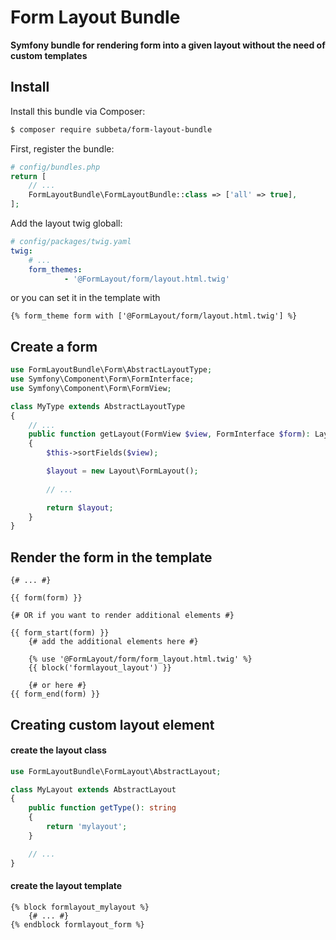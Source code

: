 # Form Layout Bundle

**Symfony bundle for rendering form into a given layout without the need of custom templates**

## Install

Install this bundle via Composer:

``` bash
$ composer require subbeta/form-layout-bundle

```

First, register the bundle:

```php
# config/bundles.php
return [
    // ...
    FormLayoutBundle\FormLayoutBundle::class => ['all' => true],
];

```

Add the layout twig globall:

```yaml
# config/packages/twig.yaml
twig:
    # ...
    form_themes:
            - '@FormLayout/form/layout.html.twig'
```
or you can set it in the template with

```twig
{% form_theme form with ['@FormLayout/form/layout.html.twig'] %}

```

## Create a form

```php
use FormLayoutBundle\Form\AbstractLayoutType;
use Symfony\Component\Form\FormInterface;
use Symfony\Component\Form\FormView;

class MyType extends AbstractLayoutType
{    
    // ... 
    public function getLayout(FormView $view, FormInterface $form): Layout\AbstractLayout
    {
        $this->sortFields($view);

        $layout = new Layout\FormLayout();
        
        // ...

        return $layout;
    }
}

```

## Render the form in the template

```twig
{# ... #}

{{ form(form) }}

{# OR if you want to render additional elements #}

{{ form_start(form) }}
    {# add the additional elements here #}
    
    {% use '@FormLayout/form/form_layout.html.twig' %}
    {{ block('formlayout_layout') }}
    
    {# or here #}
{{ form_end(form) }}

```

## Creating custom layout element

#### create the layout class

```php
use FormLayoutBundle\FormLayout\AbstractLayout;

class MyLayout extends AbstractLayout
{
    public function getType(): string
    {
        return 'mylayout';
    }

    // ...
}

```

#### create the layout template

```twig
{% block formlayout_mylayout %}
    {# ... #}
{% endblock formlayout_form %}

```